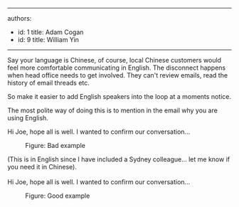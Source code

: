 

---
authors:
  - id: 1
    title: Adam Cogan
  - id: 9
    title: William Yin
---




<span class='intro'> <p>Say your language is Chinese, of course, local Chinese customers would feel more comfortable communicating in English. The disconnect happens when head office needs to get involved. They can't review emails, read the history of email threads etc.<br></p> </span>

<p>​<span>So make it easier to add English speakers into the loop at a moments notice. </span></p><p>The most polite way of doing this is to mention in the email why you are using English. 
   </p><p class="ssw15-rteElement-GreyBox">
    Hi Joe, hope all is well. I wanted to confirm our conversation...</p><dd class="ssw15-rteElement-FigureBad">Figure&#58; Bad example&#160;​<br></dd><p class="ssw15-rteElement-GreyBox">(This is in English since I have included a Sydney colleague... let me know if you need it in Chinese).<br><br>Hi Joe, hope all is well. I wanted to confirm our conversation...​</p><dd class="ssw15-rteElement-FigureGood">Figure&#58; Good example​​​​</dd>



